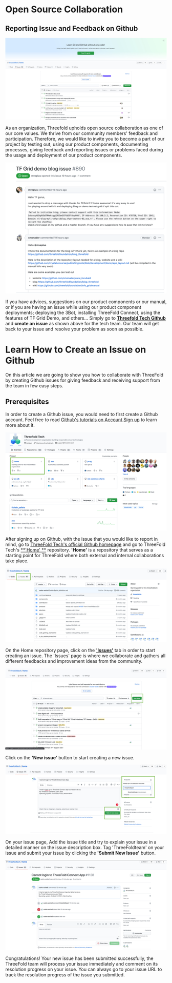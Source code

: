 # Open Source Collaboration

## Reporting Issue and Feedback on Github 

![](img/tftech_github_.jpg)

As an organization, Threefold upholds open source collaboration as one of our core values. We thrive from our community members' feedback and participation. Therefore, we would like to invite you to become a part of our project by testing out, using our product components, documenting processes, giving feedback and reporting issues or problems faced during the usage and deployment of our product components.

![](img/tftech_github2.png)

If you have advices, suggestions on our product components or our manual, or if you are having an issue while using our product component deployments; deploying the 3Bot, installing ThreeFold Connect, using the features of TF Grid Demo, and others... Simply go to [__Threefold Tech Github__](https://github.com/threefoldtech/home/issues) and __create an issue__ as shown above for the tech team. Our team will get back to your issue and resolve your problem as soon as possible. 

# Learn How to Create an Issue on Github

On this article we are going to show you how to collaborate with ThreeFold by creating Github issues for giving feedback and receiving support from the team in few easy steps.

## Prerequisites

In order to create a Github issue, you would need to first create a Github account.
Feel free to read [Github's tutorials on Account Sign up](https://docs.github.com/en/get-started/signing-up-for-github/signing-up-for-a-new-github-account) to learn more about it.

![](img/threefoldtech_.jpg)

After signing up on Github, with the issue that you would like to report in mind, go to [ThreeFold Tech's official Github homepage](https://github.com/threefoldtech) and go to ThreeFold Tech's [**'Home' **](https://github.com/threefoldtech/home/) repository. **'Home'** is a repository that serves as a starting point for ThreeFold where both external and internal collaborations take place.

![](img/tftech_issue.png)

On the Home repository page, click on the [**'Issues'**](https://github.com/threefoldtech/home/issues) tab in order to start creating an issue. The 'Issues' page is where we collaborate and gathers all different feedbacks and improvement ideas from the community.

![](img/tftech_create_issue.png)

Click on the **'New issue'** button to start creating a new issue.

![](img/tftech_tag_team.png)

On your issue page, Add the issue title and try to explain your issue in a detailed manner on the issue description box.
Tag 'ThreeFoldteam' on your issue and submit your issue by clicking the **'Submit New Issue'** button.

![](img/tftech_done_issue.png)

Congratulations! Your new issue has been submitted successfully, the ThreeFold team will process your issue immediately and comment on its resolution progress on your issue. You can always go to your issue URL to track the resolution progress of the issue you submitted.